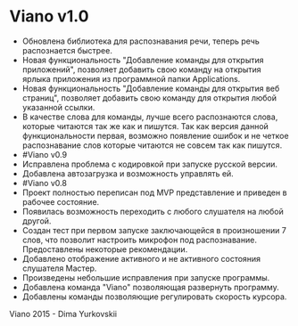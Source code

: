 # Viano  v1.0
- Обновлена библиотека для распознавания речи, теперь речь распознается быстрее.
- Новая функциональность "Добавление команды для открытия приложений", позволяет добавить свою команду на открытия ярлыка приложения из программной папки Applications.
- Новая функциональность "Добавление команды для открытия веб страниц", позволяет добавить свою команду для открытия любой указанной ссылки.
- В качестве слова для команды, лучше всего распознаются слова, которые читаются так же как и пишутся. Так как версия данной функциональности первая, возможно появление ошибок и не четкое распознавание слов которые читаются не совсем так как пишутся.
- #Viano v0.9 
- Исправлена проблема с кодировкой при запуске русской версии.
- Добавлена автозагрузка и возможность управлять ей.
- #Viano v0.8
- Проект полностью переписан под MVP представление и приведен в рабочее состояние.
- Появилась возможность переходить с любого слушателя на любой другой.
- Создан тест при первом запуске заключающейся в произношении 7 слов, что позволит настроить микрофон под распознавание. Предоставлены некоторые рекомендации.
- Добавлено отображение активного и не активного состояния слушателя Мастер.
- Произведены небольшие исправления при запуске программы.
- Добавлена команда "Viano" позволяющая развернуть программу.
- Добавлены команды позволяющие регулировать скорость курсора.

Viano 2015 - Dima Yurkovskii